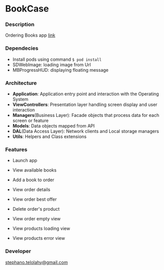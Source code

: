 # BookCase

### Description ###

Ordering Books app [link](https://github.com/xebia-france/recruitment-tests/blob/master/ExerciceMobile.md)


### Dependecies ###
* Install pods using command `$ pod install`
* SDWebImage: loading image from Url
* MBProgressHUD: displaying floating message

### Architecture ###
* **Application**: Application entry point and interaction with the Operating System
* **ViewControllers**: Presentation layer handling screen display and user interaction
* **Managers**(Business Layer): Facade objects that process data for each screen or feature
* **Models**: Data objects mapped from API
* **DAL**(Data Access Layer): Network clients and Local storage managers
* **Utils**: Helpers and Class extensions

### Features ###

* Launch app

* View available books
* Add a book to order
* View order details
* View order best offer
* Delete order's product
* View order empty view
* View products loading view
* View products error view

### Developer ###
stephano.telolahy@gmail.com
